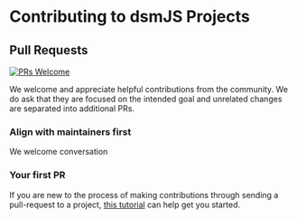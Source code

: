 # Contributing to dsmJS Projects

## Pull Requests

[![PRs Welcome][PRs-badge]][PRs-link]

We welcome and appreciate helpful contributions from the community. We do ask that they are focused on the intended goal and unrelated changes are separated into additional PRs.

### Align with maintainers first

We welcome conversation

### Your first PR

If you are new to the process of making contributions through sending a pull-request to a project, [this tutorial][PRs-link] can help get you started.


[PRs-link]: http://makeapullrequest.com
[PRs-badge]: https://img.shields.io/badge/PRs-welcome-brightgreen.svg